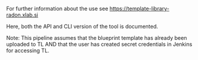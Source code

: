 For further information about the use see https://template-library-radon.xlab.si

Here, both the API and CLI version of the tool is documented.

Note: This pipeline assumes that the blueprint template has already been uploaded to TL AND that the user has created secret credentials in Jenkins for accessing TL.